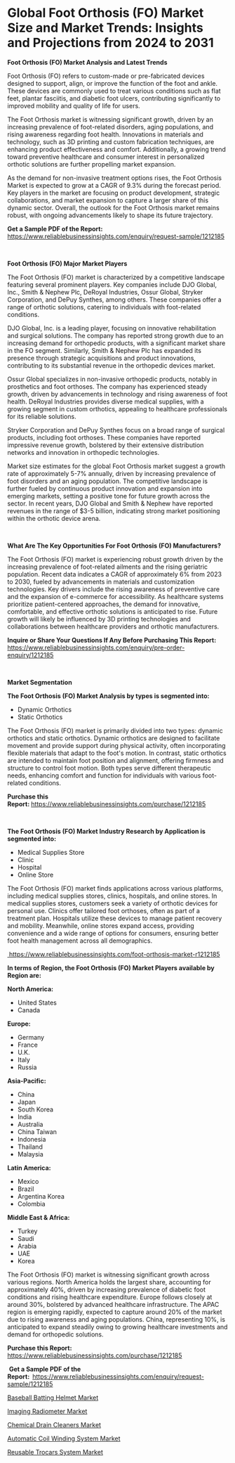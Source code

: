 <p><h1>Global Foot Orthosis (FO) Market Size and Market Trends: Insights and Projections from 2024 to 2031</h1></p><p><strong>Foot Orthosis (FO) Market Analysis and Latest Trends</strong></p>
<p><p>Foot Orthosis (FO) refers to custom-made or pre-fabricated devices designed to support, align, or improve the function of the foot and ankle. These devices are commonly used to treat various conditions such as flat feet, plantar fasciitis, and diabetic foot ulcers, contributing significantly to improved mobility and quality of life for users.</p><p>The Foot Orthosis market is witnessing significant growth, driven by an increasing prevalence of foot-related disorders, aging populations, and rising awareness regarding foot health. Innovations in materials and technology, such as 3D printing and custom fabrication techniques, are enhancing product effectiveness and comfort. Additionally, a growing trend toward preventive healthcare and consumer interest in personalized orthotic solutions are further propelling market expansion.</p><p>As the demand for non-invasive treatment options rises, the Foot Orthosis Market is expected to grow at a CAGR of 9.3% during the forecast period. Key players in the market are focusing on product development, strategic collaborations, and market expansion to capture a larger share of this dynamic sector. Overall, the outlook for the Foot Orthosis market remains robust, with ongoing advancements likely to shape its future trajectory.</p></p>
<p><strong>Get a Sample PDF of the Report:&nbsp;</strong> <a href="https://www.reliablebusinessinsights.com/enquiry/request-sample/1212185?utm_campaign=41&utm_medium=2&utm_source=Github&utm_content=ia&utm_term=06102024&utm_id=foot-orthosis-fo">https://www.reliablebusinessinsights.com/enquiry/request-sample/1212185</a></p>
<p>&nbsp;</p>
<p><strong>Foot Orthosis (FO) Major Market Players</strong></p>
<p><p>The Foot Orthosis (FO) market is characterized by a competitive landscape featuring several prominent players. Key companies include DJO Global, Inc., Smith & Nephew Plc, DeRoyal Industries, Ossur Global, Stryker Corporation, and DePuy Synthes, among others. These companies offer a range of orthotic solutions, catering to individuals with foot-related conditions.</p><p>DJO Global, Inc. is a leading player, focusing on innovative rehabilitation and surgical solutions. The company has reported strong growth due to an increasing demand for orthopedic products, with a significant market share in the FO segment. Similarly, Smith & Nephew Plc has expanded its presence through strategic acquisitions and product innovations, contributing to its substantial revenue in the orthopedic devices market.</p><p>Ossur Global specializes in non-invasive orthopedic products, notably in prosthetics and foot orthoses. The company has experienced steady growth, driven by advancements in technology and rising awareness of foot health. DeRoyal Industries provides diverse medical supplies, with a growing segment in custom orthotics, appealing to healthcare professionals for its reliable solutions.</p><p>Stryker Corporation and DePuy Synthes focus on a broad range of surgical products, including foot orthoses. These companies have reported impressive revenue growth, bolstered by their extensive distribution networks and innovation in orthopedic technologies.</p><p>Market size estimates for the global Foot Orthosis market suggest a growth rate of approximately 5-7% annually, driven by increasing prevalence of foot disorders and an aging population. The competitive landscape is further fueled by continuous product innovation and expansion into emerging markets, setting a positive tone for future growth across the sector. In recent years, DJO Global and Smith & Nephew have reported revenues in the range of $3-5 billion, indicating strong market positioning within the orthotic device arena.</p></p>
<p>&nbsp;</p>
<p><strong>What Are The Key Opportunities For Foot Orthosis (FO) Manufacturers?</strong></p>
<p><p>The Foot Orthosis (FO) market is experiencing robust growth driven by the increasing prevalence of foot-related ailments and the rising geriatric population. Recent data indicates a CAGR of approximately 6% from 2023 to 2030, fueled by advancements in materials and customization technologies. Key drivers include the rising awareness of preventive care and the expansion of e-commerce for accessibility. As healthcare systems prioritize patient-centered approaches, the demand for innovative, comfortable, and effective orthotic solutions is anticipated to rise. Future growth will likely be influenced by 3D printing technologies and collaborations between healthcare providers and orthotic manufacturers.</p></p>
<p><strong>Inquire or Share Your Questions If Any Before Purchasing This Report:</strong> <a href="https://www.reliablebusinessinsights.com/enquiry/pre-order-enquiry/1212185?utm_campaign=41&utm_medium=2&utm_source=Github&utm_content=ia&utm_term=06102024&utm_id=foot-orthosis-fo">https://www.reliablebusinessinsights.com/enquiry/pre-order-enquiry/1212185</a></p>
<p>&nbsp;</p>
<p><strong>Market Segmentation</strong></p>
<p><strong>The Foot Orthosis (FO) Market Analysis by types is segmented into:</strong></p>
<p><ul><li>Dynamic Orthotics</li><li>Static Orthotics</li></ul></p>
<p><p>The Foot Orthosis (FO) market is primarily divided into two types: dynamic orthotics and static orthotics. Dynamic orthotics are designed to facilitate movement and provide support during physical activity, often incorporating flexible materials that adapt to the foot's motion. In contrast, static orthotics are intended to maintain foot position and alignment, offering firmness and structure to control foot motion. Both types serve different therapeutic needs, enhancing comfort and function for individuals with various foot-related conditions.</p></p>
<p><strong>Purchase this Report:&nbsp;</strong><a href="https://www.reliablebusinessinsights.com/purchase/1212185?utm_campaign=41&utm_medium=2&utm_source=Github&utm_content=ia&utm_term=06102024&utm_id=foot-orthosis-fo">https://www.reliablebusinessinsights.com/purchase/1212185</a></p>
<p>&nbsp;</p>
<p><strong>The Foot Orthosis (FO) Market Industry Research by Application is segmented into:</strong></p>
<p><ul><li>Medical Supplies Store</li><li>Clinic</li><li>Hospital</li><li>Online Store</li></ul></p>
<p><p>The Foot Orthosis (FO) market finds applications across various platforms, including medical supplies stores, clinics, hospitals, and online stores. In medical supplies stores, customers seek a variety of orthotic devices for personal use. Clinics offer tailored foot orthoses, often as part of a treatment plan. Hospitals utilize these devices to manage patient recovery and mobility. Meanwhile, online stores expand access, providing convenience and a wide range of options for consumers, ensuring better foot health management across all demographics.</p></p>
<p><a href="https://www.reliablebusinessinsights.com/foot-orthosis-market-r1212185?utm_campaign=41&utm_medium=2&utm_source=Github&utm_content=ia&utm_term=06102024&utm_id=foot-orthosis-fo">&nbsp;https://www.reliablebusinessinsights.com/foot-orthosis-market-r1212185</a></p>
<p><strong>In terms of Region, the Foot Orthosis (FO) Market Players available by Region are:</strong></p>
<p>
    <p> <strong> North America: </strong>
        <ul>
            <li>United States</li>
            <li>Canada</li>
        </ul>
        </p> 
    <p> <strong> Europe: </strong>
        <ul>
            <li>Germany</li>
            <li>France</li>
            <li>U.K.</li>
            <li>Italy</li>
            <li>Russia</li>
        </ul>
        </p> 
    <p> <strong> Asia-Pacific: </strong>
        <ul>
            <li>China</li>
            <li>Japan</li>
            <li>South Korea</li>
            <li>India</li>
            <li>Australia</li>
            <li>China Taiwan</li>
            <li>Indonesia</li>
            <li>Thailand</li>
            <li>Malaysia</li>
        </ul>
        </p> 
    <p> <strong> Latin America: </strong>
        <ul>
            <li>Mexico</li>
            <li>Brazil</li>
            <li>Argentina Korea</li>
            <li>Colombia</li>
        </ul>
        </p> 
    <p> <strong> Middle East & Africa: </strong>
        <ul>
            <li>Turkey</li>
            <li>Saudi</li>
            <li>Arabia</li>
            <li>UAE</li>
            <li>Korea</li>
        </ul>
    </p>
    </p>
<p><p>The Foot Orthosis (FO) market is witnessing significant growth across various regions. North America holds the largest share, accounting for approximately 40%, driven by increasing prevalence of diabetic foot conditions and rising healthcare expenditure. Europe follows closely at around 30%, bolstered by advanced healthcare infrastructure. The APAC region is emerging rapidly, expected to capture around 20% of the market due to rising awareness and aging populations. China, representing 10%, is anticipated to expand steadily owing to growing healthcare investments and demand for orthopedic solutions.</p></p>
<p><strong>Purchase this Report: </strong><a href="https://www.reliablebusinessinsights.com/purchase/1212185?utm_campaign=41&utm_medium=2&utm_source=Github&utm_content=ia&utm_term=06102024&utm_id=foot-orthosis-fo">https://www.reliablebusinessinsights.com/purchase/1212185</a></p>
<p>&nbsp;<strong>Get a Sample PDF of the Report:&nbsp;&nbsp;</strong><a href="https://www.reliablebusinessinsights.com/enquiry/request-sample/1212185?utm_campaign=41&utm_medium=2&utm_source=Github&utm_content=ia&utm_term=06102024&utm_id=foot-orthosis-fo">https://www.reliablebusinessinsights.com/enquiry/request-sample/1212185</a></p>
<p><strong></strong></p>
<p><p><a href="https://www.linkedin.com/pulse/baseball-batting-helmet-market-trends-growth-outlook-2024--axmce?utm_campaign=41&utm_medium=2&utm_source=Github&utm_content=ia&utm_term=06102024&utm_id=foot-orthosis-fo">Baseball Batting Helmet Market</a></p><p><a href="https://issuu.com/reportprime-2/docs/imaging-radiometer-market-size-2030_9b0d8a71886a1e?utm_campaign=41&utm_medium=2&utm_source=Github&utm_content=ia&utm_term=06102024&utm_id=foot-orthosis-fo">Imaging Radiometer Market</a></p><p><a href="https://www.linkedin.com/pulse/chemical-drain-cleaners-market-size-share-analysis-growth-1chce?utm_campaign=41&utm_medium=2&utm_source=Github&utm_content=ia&utm_term=06102024&utm_id=foot-orthosis-fo">Chemical Drain Cleaners Market</a></p><p><a href="https://github.com/AlesiaDushku485/Market-Research-Report-List-1/blob/main/automatic-coil-winding-system-market.md?utm_campaign=41&utm_medium=2&utm_source=Github&utm_content=ia&utm_term=06102024&utm_id=foot-orthosis-fo">Automatic Coil Winding System Market</a></p><p><a href="https://github.com/allegrayx16ca/Market-Research-Report-List-1/blob/main/reusable-trocars-system-market.md?utm_campaign=41&utm_medium=2&utm_source=Github&utm_content=ia&utm_term=06102024&utm_id=foot-orthosis-fo">Reusable Trocars System Market</a></p></p>